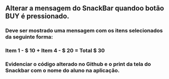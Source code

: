 ## Alterar a mensagem do SnackBar quandoo botão BUY é pressionado.

### Deve ser mostrado uma mensagem com os itens selecionados da seguinte forma:
### Item 1 - $ 10 + Item 4 - $ 20 = Total $ 30
### Evidenciar o código alterado no Github e o print da tela do Snackbar com o nome do aluno na aplicação.
